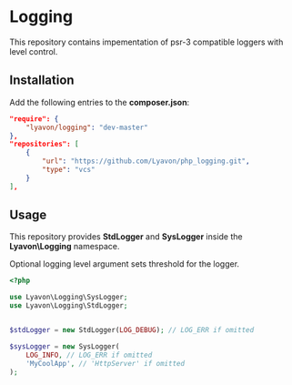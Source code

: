 # Logging

This repository contains impementation of psr-3 compatible loggers with level
control.

## Installation

Add the following entries to the __composer.json__:
```json
"require": {
    "lyavon/logging": "dev-master"
},
"repositories": [
    {
        "url": "https://github.com/Lyavon/php_logging.git",
        "type": "vcs"
    }
],
```

## Usage

This repository provides __StdLogger__ and __SysLogger__ inside the
__Lyavon\Logging__ namespace.

Optional logging level argument sets threshold for the logger.

```php
<?php

use Lyavon\Logging\SysLogger;
use Lyavon\Logging\StdLogger;


$stdLogger = new StdLogger(LOG_DEBUG); // LOG_ERR if omitted

$sysLogger = new SysLogger(
    LOG_INFO, // LOG_ERR if omitted
    'MyCoolApp', // 'HttpServer' if omitted
);

```
